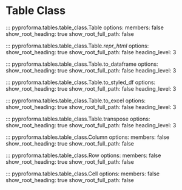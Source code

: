 # Table Class

::: pyproforma.tables.table_class.Table
    options:
      members: false
      show_root_heading: true
      show_root_full_path: false

::: pyproforma.tables.table_class.Table._repr_html_
    options:
      show_root_heading: true
      show_root_full_path: false
      heading_level: 3

::: pyproforma.tables.table_class.Table.to_dataframe
    options:
      show_root_heading: true
      show_root_full_path: false
      heading_level: 3

::: pyproforma.tables.table_class.Table.to_styled_df
    options:
      show_root_heading: true
      show_root_full_path: false
      heading_level: 3

::: pyproforma.tables.table_class.Table.to_excel
    options:
      show_root_heading: true
      show_root_full_path: false
      heading_level: 3

::: pyproforma.tables.table_class.Table.transpose
    options:
      show_root_heading: true
      show_root_full_path: false
      heading_level: 3

::: pyproforma.tables.table_class.Column
    options:
      members: false
      show_root_heading: true
      show_root_full_path: false

::: pyproforma.tables.table_class.Row
    options:
      members: false
      show_root_heading: true
      show_root_full_path: false

::: pyproforma.tables.table_class.Cell
    options:
      members: false
      show_root_heading: true
      show_root_full_path: false

